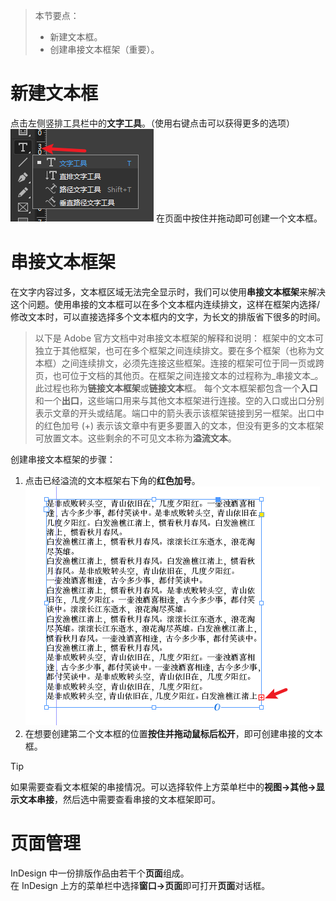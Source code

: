 > 本节要点：
> - 新建文本框。
> - 创建串接文本框架（重要）。


# 新建文本框
点击左侧竖排工具栏中的**文字工具**。（使用右键点击可以获得更多的选项）![](../data/Pasted%20image%2020230501165030.png)
在页面中按住并拖动即可创建一个文本框。

# 串接文本框架
在文字内容过多，文本框区域无法完全显示时，我们可以使用**串接文本框架**来解决这个问题。使用串接的文本框可以在多个文本框内连续排文，这样在框架内选择/修改文本时，可以直接选择多个文本框内的文字，为长文的排版省下很多的时间。

> 以下是 Adobe 官方文档中对串接文本框架的解释和说明：
> 框架中的文本可独立于其他框架，也可在多个框架之间连续排文。要在多个框架（也称为文本框）之间连续排文，必须先连接这些框架。连接的框架可位于同一页或跨页，也可位于文档的其他页。在框架之间连接文本的过程称为_串接文本_。此过程也称为**链接文本框架**或**链接文本**框。
> 每个文本框架都包含一个**入口**和一个**出口**，这些端口用来与其他文本框架进行连接。空的入口或出口分别表示文章的开头或结尾。端口中的箭头表示该框架链接到另一框架。出口中的红色加号 (+) 表示该文章中有更多要置入的文本，但没有更多的文本框架可放置文本。这些剩余的不可见文本称为**溢流文本**。

创建串接文本框架的步骤：
1. 点击已经溢流的文本框架右下角的**红色加号**。![](../data/Pasted%20image%2020230501170410.png)
2. 在想要创建第二个文本框的位置**按住并拖动鼠标后松开**，即可创建串接的文本框。

> [!Tip]
> 如果需要查看文本框架的串接情况。可以选择软件上方菜单栏中的**视图->其他->显示文本串接**，然后选中需要查看串接的文本框架即可。

# 页面管理
InDesign 中一份排版作品由若干个**页面**组成。  
在 InDesign 上方的菜单栏中选择**窗口->页面**即可打开**页面**对话框。  
